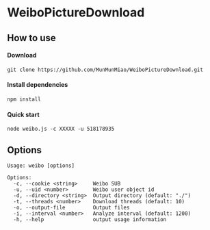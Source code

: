 # WeiboPictureDownload

## How to use

#### Download
```text
git clone https://github.com/MunMunMiao/WeiboPictureDownload.git
```

#### Install dependencies
```text
npm install
```

#### Quick start
```text
node weibo.js -c XXXXX -u 518178935
```

## Options
```text
Usage: weibo [options]

Options:
  -c, --cookie <string>     Weibo SUB
  -u, --uid <number>        Weibo user object id
  -d, --directory <string>  Output directory (default: "./")
  -t, --threads <number>    Download threads (default: 10)
  -o, --output-file         Output files
  -i, --interval <number>   Analyze interval (default: 1200)
  -h, --help                output usage information
```
